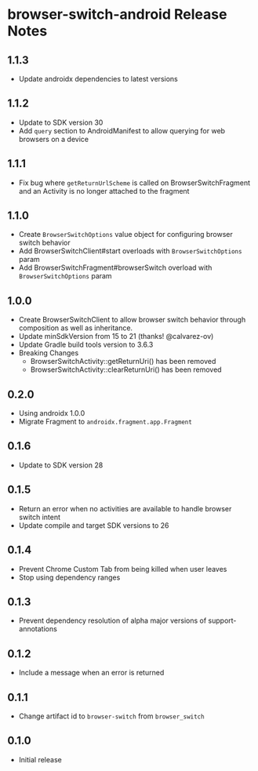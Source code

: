 # browser-switch-android Release Notes

## 1.1.3

* Update androidx dependencies to latest versions

## 1.1.2

* Update to SDK version 30
* Add `query` section to AndroidManifest to allow querying for web browsers on a device

## 1.1.1

* Fix bug where `getReturnUrlScheme` is called on BrowserSwitchFragment and an Activity is no longer attached to the fragment

## 1.1.0

* Create `BrowserSwitchOptions` value object for configuring browser switch behavior
* Add BrowserSwitchClient#start overloads with `BrowserSwitchOptions` param
* Add BrowserSwitchFragment#browserSwitch overload with `BrowserSwitchOptions` param

## 1.0.0

* Create BrowserSwitchClient to allow browser switch behavior through composition as well as inheritance.
* Update minSdkVersion from 15 to 21 (thanks! @calvarez-ov)
* Update Gradle build tools version to 3.6.3
* Breaking Changes
  * BrowserSwitchActivity::getReturnUri() has been removed
  * BrowserSwitchActivity::clearReturnUri() has been removed

## 0.2.0

* Using androidx 1.0.0
* Migrate Fragment to `androidx.fragment.app.Fragment`

## 0.1.6

* Update to SDK version 28

## 0.1.5

* Return an error when no activities are available to handle browser switch intent
* Update compile and target SDK versions to 26

## 0.1.4

* Prevent Chrome Custom Tab from being killed when user leaves
* Stop using dependency ranges

## 0.1.3

* Prevent dependency resolution of alpha major versions of support-annotations

## 0.1.2

* Include a message when an error is returned

## 0.1.1

* Change artifact id to `browser-switch` from `browser_switch`

## 0.1.0

* Initial release
